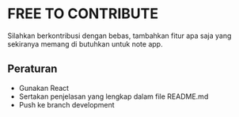 # **FREE TO CONTRIBUTE**

Silahkan berkontribusi dengan bebas, tambahkan fitur apa saja
yang sekiranya memang di butuhkan untuk note app.

## **Peraturan**

-  Gunakan React
-  Sertakan penjelasan yang lengkap dalam file README.md
-  Push ke branch development
